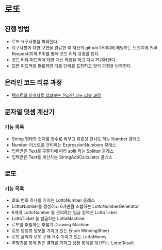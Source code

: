 # 로또
## 진행 방법
* 로또 요구사항을 파악한다.
* 요구사항에 대한 구현을 완료한 후 자신의 github 아이디에 해당하는 브랜치에 Pull Request(이하 PR)를 통해 코드 리뷰 요청을 한다.
* 코드 리뷰 피드백에 대한 개선 작업을 하고 다시 PUSH한다.
* 모든 피드백을 완료하면 다음 단계를 도전하고 앞의 과정을 반복한다.

## 온라인 코드 리뷰 과정
* [텍스트와 이미지로 살펴보는 온라인 코드 리뷰 과정](https://github.com/next-step/nextstep-docs/tree/master/codereview)



## 문자열 덧셈 계산기

### 기능 목록

- String 형태의 숫자를 정수로 바꾸고 유효성 검사도 하는 Number 클래스
- Number 리스트를 관리하는 ExpressionNumbers 클래스
- 입력받은 Text를 구분자에 따라 split 하는 Splitter 클래스
- 입력받은 Text를 계산하는 StringAddCalculator 클래스


## 로또

### 기능 목록

- 로또 번호 하나를 가지는 LottoNumber 클래스
- LottoNumber를 생성하고 6개만큼 조합하는 LottoNumberGenerator
- 6개의 LottoNumber 를 관리하는 일급 컬렉션 LottoTicket
- LottoTicket 을 발급하는 LottoMachine
- 로또를 추첨하는 추첨기 Drawing Machine
- 로또 당첨표 정보를 가지고 있는 Enum WinningSheet
- 로또 금액과 로또 구매 개수 가지고 있는 LottoMoney
- 추첨기를 통해 얻은 결과를 가지고 당첨 통계를 계산하는 LottoResult 
